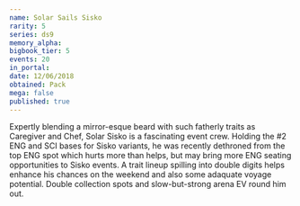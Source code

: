```yaml
---
name: Solar Sails Sisko
rarity: 5
series: ds9
memory_alpha:
bigbook_tier: 5
events: 20
in_portal:
date: 12/06/2018
obtained: Pack
mega: false
published: true
---
```


Expertly blending a mirror-esque beard with such fatherly traits as Caregiver and Chef, Solar Sisko is a fascinating event crew. Holding the #2 ENG and SCI bases for Sisko variants, he was recently dethroned from the top ENG spot which hurts more than helps, but may bring more ENG seating opportunities to Sisko events. A trait lineup spilling into double digits helps enhance his chances on the weekend and also some adaquate voyage potential. Double collection spots and slow-but-strong arena EV round him out.
